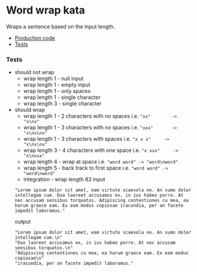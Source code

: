 # Word wrap kata

Wraps a sentence based on the input length.

- [Production code](https://github.com/grant-burgess/tdd-katas/blob/master/word-wrap/src/main/java/com/grantburgess/WordWrap.java)
- [Tests](https://github.com/grant-burgess/tdd-katas/blob/master/word-wrap/src/test/java/com/grantburgess/WordWrapTest.java)

  
### Tests
- should not wrap
  - wrap length 1 - null input
  - wrap length 1 - empty input
  - wrap length 1 - only spaces
  - wrap length 1 - single character
  - wrap length 3 - single character
- should wrap
  - wrap length 1 - 2 characters with no spaces i.e. `"xx"        -> "x\nx"`
  - wrap length 1 - 3 characters with no spaces i.e. `"xxx"       -> "x\nx\nx"`
  - wrap length 1 - 3 characters with spaces    i.e. `"x x x"     -> "x\nx\nx"`
  - wrap length 3 - 4 characters with one space i.e. `"x xxx"     -> "x\nxxx"`
  - wrap length 4 - wrap at space               i.e. `"word word" -> "word\nword"`
  - wrap length 5 - back track to first space   i.e. `"word word" -> "word\nword"`
  - integration - wrap length 83
  input
  ```
  "Lorem ipsum dolor sit amet, eam virtute scaevola ne. An sumo dolor intellegam cum. Duo laoreet accusamus ex, in ius habeo porro. At nec accusam sensibus torquatos. Adipiscing contentiones cu mea, ea harum graece eam. Ex eam modus copiosae iracundia, per an facete impedit laboramus."
  ```
  output 
  ```
  "Lorem ipsum dolor sit amet, eam virtute scaevola ne. An sumo dolor intellegam cum.\n"
  "Duo laoreet accusamus ex, in ius habeo porro. At nec accusam sensibus torquatos.\n"
  "Adipiscing contentiones cu mea, ea harum graece eam. Ex eam modus copiosae\n"
  "iracundia, per an facete impedit laboramus."
  ```

